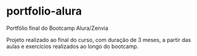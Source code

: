 # portfolio-alura
Portfólio final do Bootcamp Alura/Zenvia

Projeto realizado ao final do curso, com duração de 3 meses, a partir das aulas e exercícios realizados ao longo do bootcamp.
